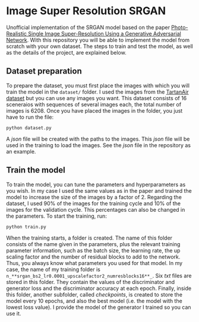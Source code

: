 # Image Super Resolution SRGAN
Unofficial implementation of the SRGAN model based on the paper [Photo-Realistic Single Image Super-Resolution Using a Generative Adversarial Network](https://arxiv.org/pdf/1609.04802v5). With this repository you will be able to implement the model from scratch with your own dataset. The steps to train and test the model, as well as the details of the project, are explained below.

## Dataset preparation
To prepare the dataset, you must first place the images with which you will train the model in the ```dataset/``` folder. I used the images from the [TartanAir dataset](https://theairlab.org/tartanair-dataset/) but you can use any images you want. This dataset consists of 16 sceneraios with sequences of several images each, the total number of images is 6208. Once you have placed the images in the folder, you just have to run the file:
```
python dataset.py
```
A _json_ file will be created with the paths to the images. This _json_ file will be used in the training to load the images. See the _json_ file in the repository as an example.

## Train the model
To train the model, you can tune the parameters and hyperparameters as you wish. In my case I used the same values ​​as in the paper and trained the model to increase the size of the images by a factor of 2. Regarding the dataset, I used 90% of the images for the training cycle and 10% of the images for the validation cycle. This percentages can also be changed in the parameters. To start the training, run:
```
python train.py
```
When the training starts, a folder is created. The name of this folder consists of the name given in the parameters, plus the relevant training parameter information, such as the batch size, the learning rate, the up scaling factor and the number of residual blocks to add to the network. Thus, you always know what parameters you used for that model. In my case, the name of my training folder is ```n_**srgan_bs2_lr0.0001_upscalefactor2_numresblocks16**_```. Six _txt_ files are stored in this folder. They contain the values of the discriminator and generator loss and the discriminator accuracy at each epoch. Finally, inside this folder, another subfolder, called _checkpoints_, is created to store the model every 10 epochs, and also the best model (i.e. the model with the lowest loss value). I provide the model of the generator I trained so you can use it.
